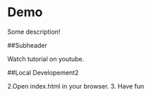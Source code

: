 # Demo

Some description!

##Subheader

Watch tutorial on youtube.


##Local Developement2

2.Open index.html in your browser.
3. Have fun